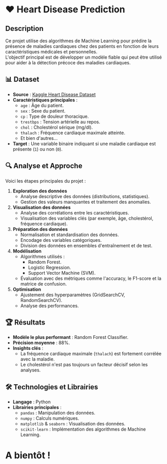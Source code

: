 # ❤️ Heart Disease Prediction

## Description
Ce projet utilise des algorithmes de Machine Learning pour prédire la présence de maladies cardiaques chez des patients en fonction de leurs caractéristiques médicales et personnelles.  
L'objectif principal est de développer un modèle fiable qui peut être utilisé pour aider à la détection précoce des maladies cardiaques. 



## 📊 Dataset
- **Source** : [Kaggle Heart Disease Dataset](https://www.kaggle.com/datasets/johnsmith88/heart-disease-dataset/data)
- **Caractéristiques principales** :
  - `age` : Âge du patient.
  - `sex` : Sexe du patient.
  - `cp` : Type de douleur thoracique.
  - `trestbps` : Tension artérielle au repos.
  - `chol` : Cholestérol sérique (mg/dl).
  - `thalach` : Fréquence cardiaque maximale atteinte.
  - Et bien d'autres...
- **Target** : Une variable binaire indiquant si une maladie cardiaque est présente (`1`) ou non (`0`).



## 🔍 Analyse et Approche
Voici les étapes principales du projet :
1. **Exploration des données** 
   - Analyse descriptive des données (distributions, statistiques).
   - Gestion des valeurs manquantes et traitement des anomalies.
2. **Visualisation des données** 
   - Analyse des corrélations entre les caractéristiques.
   - Visualisation des variables clés (par exemple, âge, cholestérol, fréquence cardiaque).
3. **Préparation des données** 
   - Normalisation et standardisation des données.
   - Encodage des variables catégoriques.
   - Division des données en ensembles d'entraînement et de test.
4. **Modélisation** 
   - Algorithmes utilisés :
     - Random Forest.
     - Logistic Regression.
     - Support Vector Machine (SVM).
   - Évaluation avec des métriques comme l'accuracy, le F1-score et la matrice de confusion.
5. **Optimisation** 
   - Ajustement des hyperparamètres (GridSearchCV, RandomSearchCV).
   - Analyse des performances.



## 🏆 Résultats
- **Modèle le plus performant** : Random Forest Classifier.
- **Précision moyenne** : 88%.
- **Insights clés** :
  - La fréquence cardiaque maximale (`thalach`) est fortement corrélée avec la maladie.
  - Le cholestérol n'est pas toujours un facteur décisif selon les analyses.


## 🛠️ Technologies et Librairies
- **Langage** : Python 
- **Librairies principales** :
  - `pandas` : Manipulation des données.
  - `numpy` : Calculs numériques.
  - `matplotlib` & `seaborn` : Visualisation des données.
  - `scikit-learn` : Implémentation des algorithmes de Machine Learning.

# A bientôt !
